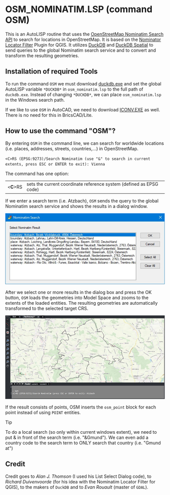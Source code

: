 # OSM_NOMINATIM.LSP (command OSM)

This is an AutoLISP routine that uses the [OpenStreetMap Nominatim Search API](https://nominatim.org/release-docs/latest/api/Search/) to search for locations in OpenStreetMap.
It is based on the [Nominator Locator Filter](https://github.com/rduivenvoorde/nominatim_locator_filter) Plugin for QGIS.
It utilizes [DuckDB](https://duckdb.org/) and [DuckDB Spatial](https://duckdb.org/docs/extensions/spatial/overview.html) to send queries to the global Nominatim search service and to convert and transform the resulting geometries.

## Installation of required Tools
To run the command `OSM` we must download [duckdb.exe](https://duckdb.org/docs/installation/?version=stable&environment=cli&platform=win&download_method=direct&architecture=x86_64) and set the global AutoLISP variable `*DUCKDB*` in `osm_nominatim.lsp` to the full path of `duckdb.exe`.
Instead of changing `*DUCKDB*`, we can place `osm_nominatim.lsp` in the Windows search path.

If we like to use `OSM` in AutoCAD, we need to download [ICONV.EXE](https://en.wikipedia.org/wiki/Iconv) as well.
There is no need for this in BricsCAD/Lite.

## How to use the command "OSM"?
By entering `OSM` in the command line, we can search for worldwide locations (i.e. places, addresses, streets, countries,...) in OpenStreetMap.

`<C>RS (EPSG:9273)/Search Nominatim (use "&" to search in current extents, press ESC or ENTER to exit): Vienna`

The command has one option:

|         |         |
| ------- | ------- |
| <**C**>RS | sets the current coordinate reference system (defined as EPSG code) |

If we enter a search term (i.e. Atzbach), `OSM` sends the query to the global Nominatim search service and shows the results in a dialog window.

![Nominatim Search Results](./images/osm_nominatim_results.jpg)

After we select one or more results in the dialog box and press the OK button, `OSM` loads the geometries into Model Space and zooms to the extents of the loaded entities.
The resulting geometries are automatically transformed to the selected target CRS.

![Nominatim Search Geometry](./images/osm_nominatim_geom.jpg)

If the result consists of points, OSM inserts the `osm_point` block for each point instead of using `POINT` entities.

> [!TIP]
> To do a local search (so only within current windows extent), we need to put & in front of the search term (i.e. "&Gmund"). We can even add a country code to the search term to ONLY search that country (i.e. "Gmund at")

## Credit

Credit goes to *Alan J. Thomson* (I used his List Select Dialog code), to *Richard Duivenvoorde* (for his idea with the Nominatim Locator Filter for QGIS), to the makers of `DuckDB` and to *Evan Rouault* (master of `GDAL`).